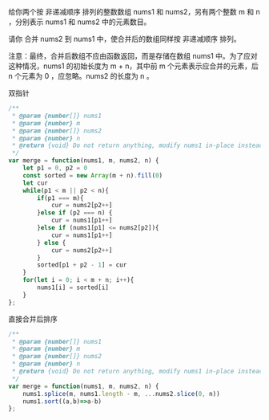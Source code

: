 给你两个按 非递减顺序 排列的整数数组 nums1 和 nums2，另有两个整数 m 和 n ，分别表示 nums1 和 nums2 中的元素数目。

请你 合并 nums2 到 nums1 中，使合并后的数组同样按 非递减顺序 排列。

注意：最终，合并后数组不应由函数返回，而是存储在数组 nums1 中。为了应对这种情况，nums1 的初始长度为 m + n，其中前 m 个元素表示应合并的元素，后 n 个元素为 0 ，应忽略。nums2 的长度为 n 。

双指针

```js
/**
 * @param {number[]} nums1
 * @param {number} m
 * @param {number[]} nums2
 * @param {number} n
 * @return {void} Do not return anything, modify nums1 in-place instead.
 */
var merge = function(nums1, m, nums2, n) {
    let p1 = 0, p2 = 0
    const sorted = new Array(m + n).fill(0)
    let cur
    while(p1 < m || p2 < n){
        if(p1 === m){
            cur = nums2[p2++]
        }else if (p2 === n) {
            cur = nums1[p1++]
        }else if (nums1[p1] <= nums2[p2]){
            cur = nums1[p1++]
        } else {
            cur = nums2[p2++]
        }
        sorted[p1 + p2 - 1] = cur
    }
    for(let i = 0; i < m + n; i++){
        nums1[i] = sorted[i]
    }
};
```

直接合并后排序

```js
/**
 * @param {number[]} nums1
 * @param {number} m
 * @param {number[]} nums2
 * @param {number} n
 * @return {void} Do not return anything, modify nums1 in-place instead.
 */
var merge = function(nums1, m, nums2, n) {
    nums1.splice(m, nums1.length - m, ...nums2.slice(0, n))
    nums1.sort((a,b)=>a-b)
};
```
